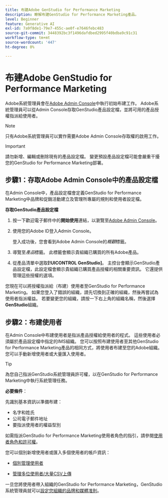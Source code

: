 ```yaml
---
title: 布建Adobe GenStudio for Performance Marketing
description: 瞭解布建GenStudio for Performance Marketing產品。
level: Beginner
feature: Generative AI
exl-id: 7a9f8de1-79e7-455c-ae0f-e7646febc483
source-git-commit: 3448392bc3f1496dafdbed2995f40bdba9c91c31
workflow-type: tm+mt
source-wordcount: '447'
ht-degree: 0%

---
```


# 布建Adobe GenStudio for Performance Marketing

Adobe系統管理員會在[Adobe Admin Console](https://helpx.adobe.com/enterprise/using/admin-console.html#Overview)中執行初始布建工作。 Adobe系統管理員可以從Admin Console存取GenStudio產品設定檔，並將可用的產品授權指派給使用者。

>[!NOTE]
>
>只有Adobe系統管理員可以實作需要Adobe Admin Console存取權的啟用工作。

>[!IMPORTANT]
>
>請勿新增、編輯或刪除現有的產品設定檔。 變更預設產品設定檔可能會嚴重干擾您的GenStudio for Performance Marketing部署。

## 步驟1：存取Adobe Admin Console中的產品設定檔

在Admin Console中，產品設定檔會定義GenStudio for Performance Marketing中品牌和促銷活動建立及管理所專屬的規則和使用者設定檔。

**存取GenStudio產品設定檔**

1. 按一下歡迎電子郵件中的&#x200B;**開始使用**&#x200B;連結，以瀏覽至[Adobe Admin Console](https://helpx.adobe.com/enterprise/using/admin-console.html#Overview)。

1. 使用您的Adobe ID登入Admin Console。

   登入成功後，您會看到Adobe Admin Console的&#x200B;_概觀_&#x200B;標籤。

1. 導覽至&#x200B;_產品_&#x200B;標籤。 此標籤會顯示貴組織已購買的所有Adobe產品。

1. 從產品清單中選取&#x200B;**[!UICONTROL GenStudio]**。 主控台會顯示GenStudio產品設定檔，此設定檔會顯示貴組織已購買產品授權的相關重要資訊。 它還提供管理這些授權的選項。

您現在可以將授權指派給（布建）使用者至GenStudio for Performance Marketing。 如果您登入了錯誤的組織，請先切換到正確的組織，然後再嘗試為使用者指派權益。 若要變更您的組織，請按一下右上角的組織名稱，然後選擇&#x200B;**GenStudio**&#x200B;組織。

## 步驟2：布建使用者

在Admin Console中布建使用者是指派產品授權給使用者的程式。 這些使用者必須屬於產品設定檔中指定的IMS組織。 您可以按照布建使用者至其他GenStudio for Performance Marketing產品的相同方式，將使用者布建至您的Adobe組織。 您可以手動新增使用者或大量匯入使用者。

>[!TIP]
>
>為您自己指派GenStudio系統管理員許可權，以在GenStudio for Performance Marketing中執行系統管理任務。

**必要條件**：

先識別基本資訊以準備布建：

* 名字和姓氏
* 公司電子郵件地址
* 要指派使用者的權益型別

如需指派GenStudio for Performance Marketing使用者角色的指引，請參閱[使用者角色和許可權](user-roles.md)。

您可以個別新增使用者或匯入多個使用者的帳戶資訊：

* [個別管理使用者](https://helpx.adobe.com/enterprise/using/manage-users-individually.html#add-users)

* [管理多位使用者/大量CSV上傳](https://helpx.adobe.com/enterprise/using/bulk-upload-users.html)

一旦您將使用者帶入組織的GenStudio for Performance Marketing，GenStudio系統管理員就可以[設定您組織的品牌和媒體准則](get-started.md)。

